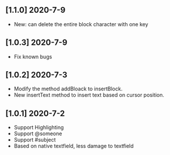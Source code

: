 ## [1.1.0] 2020-7-9

-   New: can delete the entire block character with one key

## [1.0.3] 2020-7-9

-   Fix known bugs

## [1.0.2] 2020-7-3

-   Modify the method addBloack to insertBlock.
-   New insertText method to insert text based on cursor position.

## [1.0.1] 2020-7-2

-   Support Highlighting
-   Support @someone
-   Support #subject
-   Based on native textfield, less damage to textfield
